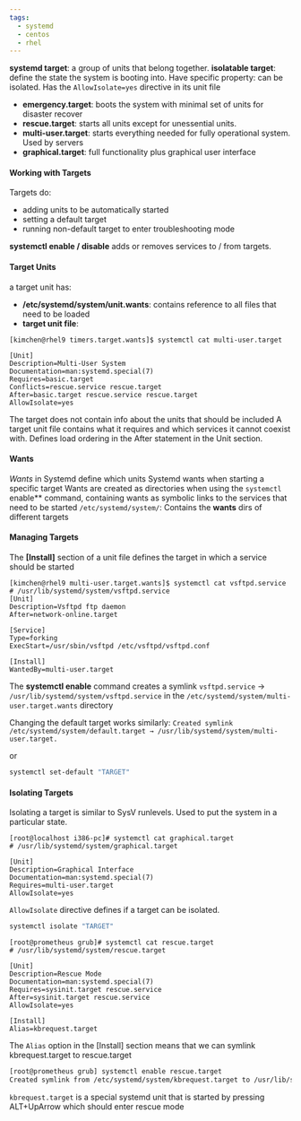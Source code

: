 ```yaml
---
tags:
  - systemd
  - centos
  - rhel
---
```


**systemd target**: a group of units that belong together. 
**isolatable target**: define the state the system is booting into. Have specific property: can be isolated. Has the `AllowIsolate=yes` directive in its unit file

* **emergency.target**: boots the system with minimal set of units for disaster recover
* **rescue.target**: starts all units except for unessential units.
* **multi-user.target**: starts everything needed for fully operational system. Used by servers
* **graphical.target**: full functionality plus graphical user interface

#### Working with Targets

Targets do:
* adding units to be automatically started
* setting a default target
* running non-default target to enter troubleshooting mode

**systemctl enable / disable** adds or removes services to / from targets.

#### Target Units

a target unit has:
* **/etc/systemd/system/unit.wants**: contains reference to all files that need to be loaded
* **target unit file**:

```
[kimchen@rhel9 timers.target.wants]$ systemctl cat multi-user.target

[Unit]
Description=Multi-User System
Documentation=man:systemd.special(7)
Requires=basic.target
Conflicts=rescue.service rescue.target
After=basic.target rescue.service rescue.target
AllowIsolate=yes
```

The target does not contain info about the units that should be included
A target unit file contains what it requires and which services it cannot coexist with. Defines load ordering in the After statement in the Unit section.

#### Wants

*Wants* in Systemd define which units Systemd wants when starting a specific target
Wants are created as directories when using the `systemctl` enable** command, containing wants as symbolic links to the services that need to be started
`/etc/systemd/system/`: Contains the **wants** dirs of different targets
#### Managing Targets

The **\[Install]** section of a unit file defines the target in which a service should be started
```
[kimchen@rhel9 multi-user.target.wants]$ systemctl cat vsftpd.service
# /usr/lib/systemd/system/vsftpd.service
[Unit]
Description=Vsftpd ftp daemon
After=network-online.target

[Service]
Type=forking
ExecStart=/usr/sbin/vsftpd /etc/vsftpd/vsftpd.conf

[Install]
WantedBy=multi-user.target
```

The **systemctl enable** command creates a symlink 
`vsftpd.service` -> `/usr/lib/systemd/system/vsftpd.service` in the `/etc/systemd/system/multi-user.target.wants` directory

Changing the default target works similarly:
`Created symlink /etc/systemd/system/default.target → /usr/lib/systemd/system/multi-user.target.`

or

``` bash
systemctl set-default "TARGET"
```
#### Isolating Targets

Isolating a target is similar to SysV runlevels. Used to put the system in a particular state.

```
[root@localhost i386-pc]# systemctl cat graphical.target
# /usr/lib/systemd/system/graphical.target

[Unit]
Description=Graphical Interface
Documentation=man:systemd.special(7)
Requires=multi-user.target
AllowIsolate=yes
```

`AllowIsolate` directive defines if a target can be isolated.

``` bash
systemctl isolate "TARGET"
```

```
[root@prometheus grub]# systemctl cat rescue.target
# /usr/lib/systemd/system/rescue.target

[Unit]
Description=Rescue Mode
Documentation=man:systemd.special(7)
Requires=sysinit.target rescue.service
After=sysinit.target rescue.service
AllowIsolate=yes

[Install]
Alias=kbrequest.target
```

The `Alias` option in the \[Install] section means that we can symlink kbrequest.target to rescue.target

``` bash
[root@prometheus grub] systemctl enable rescue.target
Created symlink from /etc/systemd/system/kbrequest.target to /usr/lib/systemd/system/rescue.target.
```

`kbrequest.target` is a special systemd unit that is started by pressing ALT+UpArrow which should enter rescue mode
